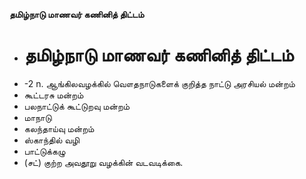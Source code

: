 **தமிழ்நாடு மாணவர் கணினித் திட்டம்**
- # தமிழ்நாடு மாணவர் கணினித் திட்டம்
- -2 n. ஆங்கிலவழக்கில் வௌதநாடுகளைக் குறித்த நாட்டு அரசியல் மன்றம்
- கூட்டரசு மன்றம்
- பலநாட்டுக் கூட்டுறவு மன்றம்
- மாநாடு
- கலந்தாய்வு மன்றம்
- ஸ்காந்தில் வழி
- பாட்டுக்கழு
- (சட்) குற்ற அவதூறு வழக்கின் வடவடிக்கை.

